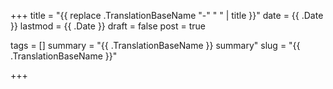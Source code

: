 +++
title = "{{ replace .TranslationBaseName "-" " " | title }}"
date = {{ .Date }}
lastmod = {{ .Date }}
draft = false
post = true

tags = []
summary = "{{ .TranslationBaseName }} summary"
slug = "{{ .TranslationBaseName }}"

+++

